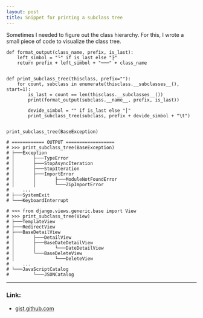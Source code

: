 ```yaml
---
layout: post
title: Snippet for printing a subclass tree
---
```


Sometimes I needed to figure out the class hierarchy. For this, I wrote a small piece of code to visualize the class tree.

```
def format_output(class_name, prefix, is_last):
    left_simbol = "└" if is_last else "├"
    return prefix + left_simbol + "───" + class_name


def print_subclass_tree(thisclass, prefix=""):
    for count, subclass in enumerate(thisclass.__subclasses__(), start=1):
        is_last = count == len(thisclass.__subclasses__())
        print(format_output(subclass.__name__, prefix, is_last))

        devide_simbol = "" if is_last else "│"
        print_subclass_tree(subclass, prefix + devide_simbol + "\t")


print_subclass_tree(BaseException)

# ============ OUTPUT ==================
# >>> print_subclass_tree(BaseException)
# ├───Exception
# │       ├───TypeError
# │       ├───StopAsyncIteration
# │       ├───StopIteration
# │       ├───ImportError
# │       │       ├───ModuleNotFoundError
# │       │       └───ZipImportError
#     ...
# ├───SystemExit
# └───KeyboardInterrupt

# >>> from django.views.generic.base import View
# >>> print_subclass_tree(View)
# ├───TemplateView
# ├───RedirectView
# ├───BaseDetailView
# │       ├───DetailView
# │       ├───BaseDateDetailView
# │       │       └───DateDetailView
# │       └───BaseDeleteView
# │               └───DeleteView
#     ...
# └───JavaScriptCatalog
#         └───JSONCatalog
```

----
### Link:

- [gist.github.com](https://gist.github.com/Vostbur/0ce27a13e0c72a22851ab101fd29ab6c)